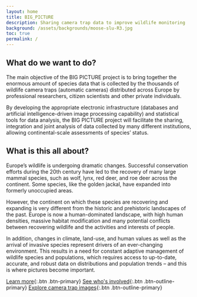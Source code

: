 ```yaml
---
layout: home
title: BIG_PICTURE
description: Sharing camera trap data to improve wildlife monitoring
background: /assets/backgrounds/moose-slu-R3.jpg
toc: true
permalink: /
---
```


## What do we want to do?

The main objective of the BIG PICTURE project is to bring together the enormous amount of species data that is collected by the thousands of wildlife camera traps (automatic cameras) distributed across Europe by professional researchers, citizen scientists and other private individuals.

By developing the appropriate electronic infrastructure (databases and artificial intelligence-driven image processing capability) and statistical tools for data analysis, the BIG PICTURE project will facilitate the sharing, integration and joint analysis of data collected by many different institutions, allowing continental-scale assessments of species’ status.

## What is this all about?

Europe’s wildlife is undergoing dramatic changes. Successful conservation efforts during the 20th century have led to the recovery of many large mammal species, such as wolf, lynx, red deer, and roe deer across the continent. Some species, like the golden jackal, have expanded into formerly unoccupied areas.

However, the continent on which these species are recovering and expanding is very different from the historic and prehistoric landscapes of the past. Europe is now a human-dominated landscape, with high human densities, massive habitat modification and many potential conflicts between recovering wildlife and the activities and interests of people.

In addition, changes in climate, land-use, and human values as well as the arrival of invasive species represent drivers of an ever-changing environment. This results in a need for constant adaptive management of wildlife species and populations, which requires access to up-to-date, accurate, and robust data on distributions and population trends – and this is where pictures become important.

[Learn more](/about/){:.btn .btn-primary}
[See who's involved](/partners/){:.btn .btn-outline-primary}
[Explore camera trap images](/gallery/){:.btn .btn-outline-primary}
